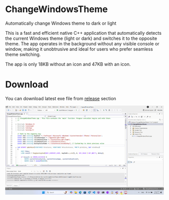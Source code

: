 # ChangeWindowsTheme
 Automatically change Windows theme to dark or light

This is a fast and efficient native C++ application that automatically detects the current Windows theme (light or dark) and switches it to the opposite theme. The app operates in the background without any visible console or window, making it unobtrusive and ideal for users who prefer seamless theme switching.

The app is only 18KB without an icon and 47KB with an icon.

# Download
You can download latest exe file from [release](https://github.com/ghost1372/ChangeWindowsTheme/releases) section

![ChangeWindowsTheme](ChangeWindowsTheme.gif)